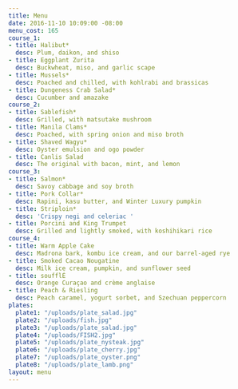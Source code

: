 ```yaml
---
title: Menu
date: 2016-11-10 10:09:00 -08:00
menu_cost: 165
course_1:
- title: Halibut*
  desc: Plum, daikon, and shiso
- title: Eggplant Zurita
  desc: Buckwheat, miso, and garlic scape
- title: Mussels*
  desc: Poached and chilled, with kohlrabi and brassicas
- title: Dungeness Crab Salad*
  desc: Cucumber and amazake
course_2:
- title: Sablefish*
  desc: Grilled, with matsutake mushroom
- title: Manila Clams*
  desc: Poached, with spring onion and miso broth
- title: Shaved Wagyu*
  desc: Oyster emulsion and ogo powder
- title: Canlis Salad
  desc: The original with bacon, mint, and lemon
course_3:
- title: Salmon*
  desc: Savoy cabbage and soy broth
- title: Pork Collar*
  desc: Rapini, kasu butter, and Winter Luxury pumpkin
- title: Striploin*
  desc: 'Crispy negi and celeriac '
- title: Porcini and King Trumpet
  desc: Grilled and lightly smoked, with koshihikari rice
course_4:
- title: Warm Apple Cake
  desc: Madrona bark, kombu ice cream, and our barrel-aged rye
- title: Smoked Cacao Nougatine
  desc: Milk ice cream, pumpkin, and sunflower seed
- title: soufflÉ
  desc: Orange Curaçao and crème anglaise
- title: Peach & Riesling
  desc: Peach caramel, yogurt sorbet, and Szechuan peppercorn
plates:
  plate1: "/uploads/plate_salad.jpg"
  plate2: "/uploads/fish.jpg"
  plate3: "/uploads/plate_salad.jpg"
  plate4: "/uploads/FISH2.jpg"
  plate5: "/uploads/plate_nysteak.jpg"
  plate6: "/uploads/plate_cherry.jpg"
  plate7: "/uploads/plate_oyster.png"
  plate8: "/uploads/plate_lamb.png"
layout: menu
---
```


